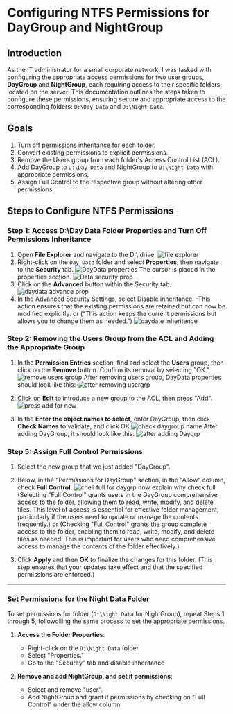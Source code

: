 # Configuring NTFS Permissions for DayGroup and NightGroup
## Introduction

As the IT administrator for a small corporate network, I was tasked with configuring the appropriate access permissions 
for two user groups, **DayGroup** and **NightGroup**, each requiring access to their specific folders located on the server.
This documentation outlines the steps taken to configure these permissions, ensuring secure and appropriate access to the 
corresponding folders: `D:\Day Data` and `D:\Night Data`.

## Goals

1. Turn off permissions inheritance for each folder.
2. Convert existing permissions to explicit permissions.
3. Remove the Users group from each folder's Access Control List (ACL).
4. Add DayGroup to `D:\Day Data` and NightGroup to `D:\Night Data` with appropriate permissions.
5. Assign Full Control to the respective group without altering other permissions.

## Steps to Configure NTFS Permissions

### Step 1: Access D:\Day Data Folder Properties and Turn Off Permissions Inheritance

1. Open **File Explorer** and navigate to the D:\ drive. 
  ![file explorer](https://github.com/user-attachments/assets/80c8b467-37c6-4f95-8aac-e99de91bf7ec)
2. Right-click on the `Day Data` folder and select **Properties**, then navigate to the **Security** tab.
  ![DayData properties](https://github.com/user-attachments/assets/c1cbcc34-325c-4032-a071-f328f2109dd8)
   The cursor is placed in the properties section.
    ![Data security prop](https://github.com/user-attachments/assets/4aad66d9-322e-4c1d-b83e-00da30546619)
3. Click on the **Advanced** button within the Security tab.
   ![daydata advance prop](https://github.com/user-attachments/assets/c7140689-2ba4-4e79-af46-dc2fd198297c)
4. In the Advanced Security Settings, select Disable inheritance.
     -This action ensures that the existing permissions are retained but can now be modified explicitly.
or   (“This action keeps the current permissions but allows you to change them as needed.”)
   ![daydate inheritence](https://github.com/user-attachments/assets/aeb8bb96-122c-4953-9972-e808c7b8f6ac)
   
### Step 2: Removing the Users Group from the ACL and  Adding the Appropriate Group

1. In the **Permission Entries** section, find and select the **Users** group, then click on the **Remove** button. Confirm its removal by selecting "OK."
  ![remove users group](https://github.com/user-attachments/assets/7a4c4b3c-8e68-4830-b425-4e7e1122996f)
  After removing users group, DayData properties should look like this:
  ![after removing usergrp](https://github.com/user-attachments/assets/71cbf77e-08c1-4d59-81ad-eb27d94868de)

3. Click on **Edit** to introduce a new group to the ACL, then press "Add". 
  ![press add for new](https://github.com/user-attachments/assets/f7d125f0-20cf-4638-b7cd-8a0e8de156f5)

4. In the **Enter the object names to select**, enter DayGroup, then click **Check Names** to validate, and click OK
  ![check daygroup name](https://github.com/user-attachments/assets/2beba819-168f-4e4e-9c9f-045e72011964)
After adding DayGroup, it should look like this:
![after adding Daygrp](https://github.com/user-attachments/assets/d0c7a8de-1705-4ea7-9c73-3fca5a089517)

### Step 5: Assign Full Control Permissions

1. Select the new group that we just added "DayGroup". 
2. Below, in the "Permissions for DayGroup" section, in the "Allow" column, check **Full Control**. 
  ![chell full for daygrp](https://github.com/user-attachments/assets/6606d4fd-3285-4910-85eb-787c901e3e53)
now explain why check full
(Selecting "Full Control" grants users in the DayGroup comprehensive access to the folder, allowing them to read, write, modify, and delete files. This level of access is essential for effective folder management, particularly if the users need to update or manage the contents frequently.)
or
(Checking "Full Control" grants the group complete access to the folder, enabling them to read, write, modify, and delete files as needed. This is important for users who need comprehensive access to manage the contents of the folder effectively.)

4. Click **Apply** and then **OK** to finalize the changes for this folder.
(This step ensures that your updates take effect and that the specified permissions are enforced.)
--------------------------------------

###  Set Permissions for the Night Data Folder
To set permissions for folder (`D:\Night Data` for NightGroup), repeat Steps 1 through 5, followolling the same process to set the appropriate permissions.

1. **Access the Folder Properties**:
   - Right-click on the `D:\Night Data` folder
   - Select "Properties."
   - Go to the "Security" tab and disable inheritance

4. **Remove and add NightGroup, and set it permissions**:
   - Select and remove "user".
   - Add NightGroup and grant it permissions by checking on "Full Control" under the allow column

     

